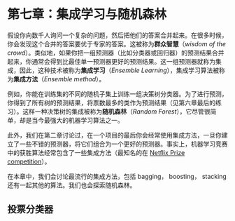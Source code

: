 # 第七章：集成学习与随机森林

假设你向数千人询问一个复杂的问题，然后把他们的答案合并起来。在很多时候，你会发现这个合并的答案要优于专家的答案。这被称为**群众智慧**（*wisdom of the crowd*）。类似地，如果你把一组预测器（比如分类器或回归器）的预测结果合并起来，你通常会得到比最佳单一预测器更好的预测结果。这一组预测器就称为集成，因此，这种技术被称为**集成学习**（*Ensemble Learning*），集成学习算法被称为**集成方法**（*Ensemble method*）。

例如，你能在训练集的不同的随机子集上训练一组决策树分类器。为了进行预测，你得到了所有树的预测结果，将票数最多的类作为预测结果（见第六章最后的练习）。这样一种决策树的集成被称为**随机森林**（*Random Forest*），它尽管很简单，却是当今最强大的机器学习算法之一。

此外，我们在第二章讨论过，在一个项目的最后你会经常使用集成方法，一旦你建立了一些不错的预测器，将它们组合为一个更好的预测器。事实上，机器学习竞赛中的获胜算法经常包含了一些集成方法（最知名的在 [Netflix Prize competition](http://netflixprize.com/)）。

在本章中，我们会讨论最流行的集成方法，包括 bagging， boosting， stacking 还有一起其他的算法。我们也会探索随机森林。

## 投票分类器

